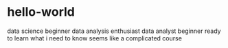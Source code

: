# hello-world
data science beginner
data analysis enthusiast
data analyst beginner 
ready to learn what i need to know
seems like a complicated course
